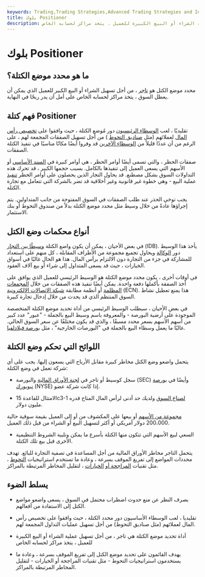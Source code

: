 ```yaml
---
keywords: Trading,Trading Strategies,Advanced Trading Strategies and Instruments,Advanced Strategies and Instruments
title: بلوك Positioner
description: محدد موضع الكتل هو تاجر ، من أجل تسهيل عملية الشراء أو البيع الكبيرة للعميل ، يتخذ مراكز لحسابه الخاص.
---
```


# بلوك Positioner
## ما هو محدد موضع الكتلة؟

محدد موضع الكتل هو [تاجر](/dealer) ، من أجل تسهيل الشراء أو البيع الكبير للعميل الذي يمكن أن يعطل السوق ، يتخذ مراكز لحسابه الخاص على أمل أن يدر ربحًا في النهاية.

## فهم كتلة Positioner

تقليديًا ، لعب [الوسطاء الرئيسيون](/primebrokerage) دور مُوضع الكتلة ، حيث وافقوا على [تخصيص رأس المال](/capital-commitment) لعملائهم (مثل [صناديق التحوط](/hedgefund) ) من أجل تسهيل الصفقات المجمعة لهم ، على الرغم من أن عددًا قليلاً من [الوسطاء الآخرين](/broker-dealer) قد وفروا أيضًا مكانًا مناسبًا في تنفيذ الكتلة الصفقات.

صفقات الحظر ، والتي تسمى أيضًا أوامر الحظر ، هي أوامر كبيرة في [السند الأساسي](/bond) أو الأسهم التي يسعى العميل إلى تنفيذها بالكامل. بسبب حجمها الكبير ، قد تحرك هذه التداولات السوق بشكل مصطنع. قد يحاول التجار الذين يحصلون على أوامر الحظر [تنفيذ](/frontrunning) عملية البيع - وهي خطوة غير قانونية وغير أخلاقية قد تضر بالشركة التي تتعامل مع تجارة الكتلة.

يجب توخي الحذر عند طلب الصفقات في السوق المفتوحة من جانب المتداولين. يتم إجراؤها عادةً من خلال وسيط مثل محدد موضع الكتلة بدلاً من صندوق التحوط أو بنك الاستثمار.

## أنواع محكمات وضع الكتل

في بعض الأحيان ، يمكن أن يكون واضع الكتلة [وسيطًا بين التجار](/inter-dealerbroker) (IDB). يأخذ هذا الوسيط دور [الوكالة](/agencybroker) ويحاول تجميع مجموعة من الأطراف المقابلة ، كل منهم على استعداد للمشاركة في جزء من التجارة دون الالتزام برأس المال. هذا هو الحال غالبًا في أسواق الخيارات ، حيث قد يسعى المتداول إلى شراء أو بيع آلاف العقود.

في أوقات أخرى ، يكون محدد موضع الكتلة هو الوسيط الرئيسي للعميل الذي يوافق على أخذ الصفقة بأكملها دفعة واحدة. يمكن أيضًا تنفيذ هذه الصفقات من خلال [المجمعات المظلمة](/dark-pool) أو أنظمة مطابقة [شبكة الاتصالات الإلكترونية](/ecn) (ECN). هذا يمنع تعطيل نشاط السوق المنتظم الذي قد يحدث من خلال إدخال تجارة كبيرة.

في بعض الأحيان ، سيطلب الوسيط الرئيسي من أداة تحديد موضع الكتلة المتخصصة الموجودة على أرضية البورصة - والمعروفة باسم وسيط البيع بالجملة - "عبور" عدد كبير من أسهم الأسهم بسعر محدد مسبقًا ، والذي قد يكون مختلفًا عن سعر السوق الحالي. غالبًا ما يعمل وسطاء البيع بالجملة في "البورصات الخارجية" ، مثل [بورصة فيلادلفيا](/phlx).

## اللوائح التي تحكم وضع الكتلة

يتحمل واضعو وضع الكتل مخاطر كبيرة مقابل الأرباح التي يسعون إليها. يجب على أي شركة تعمل في وضع الكتلة:

- سجل كوسيط أو تاجر في [لجنة الأوراق المالية](/sec) والبورصة (SEC) وأيضًا في [بورصة نيويورك](/nyse) (NYSE) إذا كانت شركة عضو.

- الامتثال للقاعدة 15c3-1 [لصناع السوق](/marketmaker) ولديك حد أدنى لرأس المال المتاح قدره مليون دولار.

[مجموعة من الأسهم](/blocktrade) أو بيعها على المكشوف من أو إلى العميل بقيمة سوقية حالية 200،000 دولار أمريكي أو أكثر لتسهيل البيع أو الشراء من قبل ذلك العميل.

- السعي لبيع الأسهم التي تتكون منها الكتلة بأسرع ما يمكن وتلبية الشروط التنظيمية الأخرى قبل بيع تلك الكتلة.

يتحمل التاجر مخاطر الأوراق المالية من أجل المساعدة في تصفية التجارة للبائع. تهدف محددات المواضع إلى تفريغ الموقف بسرعة ، وعادة ما تستخدم استراتيجيات [التحوط](/hedge) ، مثل تقنيات [المراجحة أو](/arbitrage) [الخيارات](/option) ، لتقليل المخاطر المرتبطة بالمراكز.

## يسلط الضوء

- بصرف النظر عن منع حدوث اضطراب محتمل في السوق ، يسعى واضعو مواضع الكتل إلى الاستفادة من أفعالهم.

- تقليديا ، لعب الوسطاء الأساسيون دور محدد الكتلة ، حيث وافقوا على تخصيص رأس المال لعملائهم (مثل صناديق التحوط) من أجل تسهيل عمليات التداول المجمعة لهم.

- أداة تحديد موضع الكتلة هي تاجر ، من أجل تسهيل عملية الشراء أو البيع الكبيرة للعميل ، يتخذ مراكز لحسابه الخاص

- يهدف القائمون على تحديد موضع الكتل إلى تفريغ الموقف بسرعة ، وعادة ما يستخدمون استراتيجيات التحوط - مثل تقنيات المراجحة أو الخيارات - لتقليل المخاطر المرتبطة بالمراكز.

